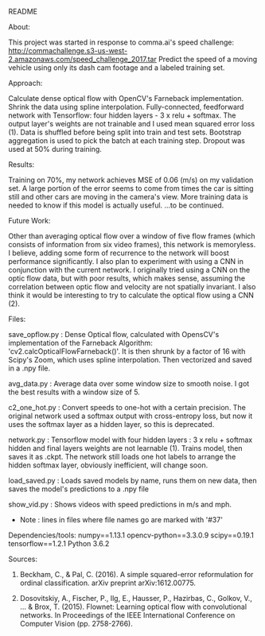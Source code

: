 README

About:

  This project was started in response to comma.ai's speed challenge:
  http://commachallenge.s3-us-west-2.amazonaws.com/speed_challenge_2017.tar
  Predict the speed of a moving vehicle using only its dash cam footage and
  a labeled training set.

Approach:

  Calculate dense optical flow with OpenCV's Farneback implementation.
  Shrink the data using spline interpolation.
  Fully-connected, feedforward network with Tensorflow: four hidden layers -
  3 x relu + softmax. The output layer's weights are not trainable and I used
  mean squared error loss (1). Data is shuffled before being split into
  train and test sets. Bootstrap aggregation is used to pick the batch at each
  training step. Dropout was used at 50% during training.

Results:

  Training on 70%, my network achieves MSE of 0.06 (m/s) on my validation
  set. A large portion of the error seems to come from times the car is sitting
  still and other cars are moving in the camera's view. More training data is
  needed to know if this model is actually useful.
  ...to be continued.

Future Work:

  Other than averaging optical flow over a window of five flow frames
  (which consists of information from six video frames), this network is memoryless.
  I believe, adding some form of recurrence to the network will boost performance
  significantly. I also plan to experiment with using a CNN in conjunction with
  the current network. I originally tried using a CNN on the optic flow data,
  but with poor results, which makes sense, assuming the correlation between
  optic flow and velocity are not spatially invariant. I also think it would be
  interesting to try to calculate the optical flow using a CNN (2).

Files:

save_opflow.py :
  Dense Optical flow, calculated with OpensCV's implementation
  of the Farneback Algorithm: 'cv2.calcOpticalFlowFarneback()'.
  It is then shrunk by a factor of 16 with Scipy's Zoom, which uses
  spline interpolation. Then vectorized and saved in a .npy file.

avg_data.py :
  Average data over some window size to smooth noise. I got the best
  results with a window size of 5.

c2_one_hot.py :
  Convert speeds to one-hot with a certain precision. The original
  network used a softmax output with cross-entropy loss, but now
  it uses the softmax layer as a hidden layer, so this is deprecated.

network.py :
  Tensorflow model with four hidden layers : 3 x relu + softmax
  hidden and final layers weights are not learnable (1).
  Trains model, then saves it as .ckpt. The network still loads one hot
  labels to arrange the hidden softmax layer, obviously inefficient,
  will change soon.

load_saved.py :
  Loads saved models by name, runs them on new data, then saves
  the model's predictions to a .npy file

show_vid.py :
  Shows videos with speed predictions in m/s and mph.

* Note : lines in files where file names go are marked with '#37'

Dependencies/tools:
    numpy==1.13.1
    opencv-python==3.3.0.9
    scipy==0.19.1
    tensorflow==1.2.1
    Python 3.6.2

Sources:

1) Beckham, C., & Pal, C. (2016). A simple squared-error reformulation for
  ordinal classification. arXiv preprint arXiv:1612.00775.

2) Dosovitskiy, A., Fischer, P., Ilg, E., Hausser, P., Hazirbas, C., Golkov, V.,
  ... & Brox, T. (2015). Flownet: Learning optical flow with convolutional networks.
  In Proceedings of the IEEE International Conference on Computer Vision (pp. 2758-2766).
